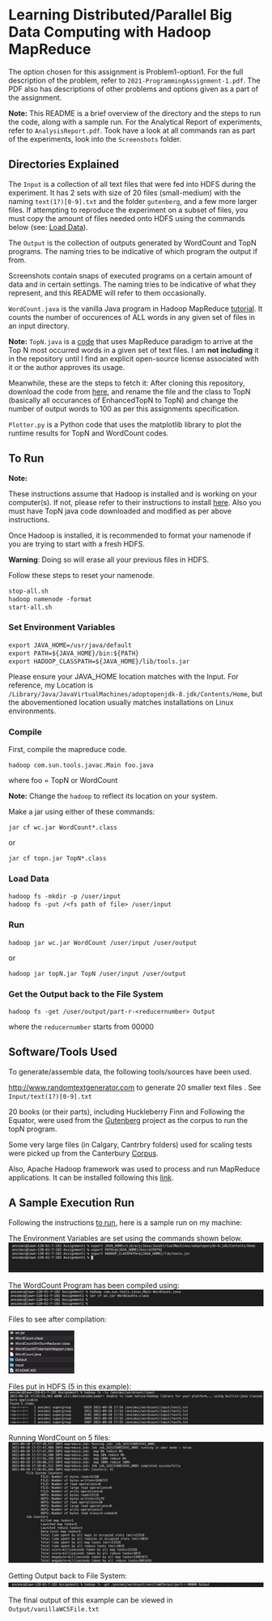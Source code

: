 # Learning Distributed/Parallel Big Data Computing with Hadoop MapReduce

The option chosen for this assignment is Problem1-option1. For the full description of the problem, refer to `2021-ProgrammingAssignment-1.pdf`. The PDF also has descriptions of other problems and options given as a part of the assignment.

**Note:** This README is a brief overview of the directory and the steps to run the code, along with a sample run. For the Analytical Report of experiments, refer to `AnalysisReport.pdf`. Took have a look at all commands ran as part of the experiments, look into the `Screenshots` folder.


## Directories Explained

The `Input` is a collection of all text files that were fed into HDFS during the experiment. It has 2 sets with size of 20 files (small-medium) with the naming `text(1?)[0-9].txt` and the folder `gutenberg`, and a few more larger files. If attempting to reproduce the experiment on a subset of files, you must copy the amount of files needed onto HDFS using the commands below (see: [Load Data](#load-data)).

The `Output` is the collection of outputs generated by WordCount and TopN programs. The naming tries to be indicative of which program the output if from.

Screenshots contain snaps of executed programs on a certain amount of data and in certain settings. The naming tries to be indicative of what they represent, and this README will refer to them occasionally.

`WordCount.java` is the vanilla Java program in Hadoop MapReduce [tutorial](https://hadoop.apache.org/docs/stable/hadoop-mapreduce-client/hadoop-mapreduce-client-core/MapReduceTutorial.html). It counts the number of occurences of ALL words in any given set of files in an input directory. 

**Note:**
`TopN.java` is a [code](https://awesomeopensource.com/project/andreaiacono/MapReduce) that uses MapReduce paradigm to arrive at the Top N most occurred words in a given set of text files. I am **not including** it in the repository until I find an explicit open-source license associated with it or the author approves its usage. 

Meanwhile, these are the steps to fetch it:
After cloning this repository, download the code from [here](https://github.com/andreaiacono/MapReduce/blob/master/src/main/java/samples/topn_enhanced/EnhancedTopN.java), and rename the file and the class to TopN (basically all occurances of EnhancedTopN to TopN) and change the number of output words to 100 as per this assignments specification. 

`Plotter.py` is a Python code that uses the matplotlib library to plot the runtime results for TopN and WordCount codes.


## To Run

**Note:**

These instructions assume that Hadoop is installed and is working on your computer(s). If not, please refer to their instructions to install [here](https://hadoop.apache.org/docs/stable/hadoop-project-dist/hadoop-common/SingleCluster.html). Also you must have TopN java code downloaded and modified as per above instructions.

Once Hadoop is installed, it is recommended to format your namenode if you are trying to start with a fresh HDFS. 

**Warning**: Doing so will erase all your previous files in HDFS.

Follow these steps to reset your namenode.
```
stop-all.sh
hadoop namenode -format
start-all.sh
```

### Set Environment Variables

```
export JAVA_HOME=/usr/java/default
export PATH=${JAVA_HOME}/bin:${PATH}
export HADOOP_CLASSPATH=${JAVA_HOME}/lib/tools.jar
```

Please ensure your JAVA_HOME location matches with the Input. For reference, my Location is `/Library/Java/JavaVirtualMachines/adoptopenjdk-8.jdk/Contents/Home`, but the abovementioned location usually matches installations on Linux environments.

### Compile
First, compile the mapreduce code. 

```
hadoop com.sun.tools.javac.Main foo.java
```

where foo = TopN or WordCount

**Note:** Change the `hadoop` to reflect its location on your system.

Make a jar using either of these commands:

```
jar cf wc.jar WordCount*.class
```
or
```
jar cf topn.jar TopN*.class
```
### Load Data
```
hadoop fs -mkdir -p /user/input
hadoop fs -put /<fs path of file> /user/input
```

### Run

```
hadoop jar wc.jar WordCount /user/input /user/output
```
or
```
hadoop jar topN.jar TopN /user/input /user/output
```

### Get the Output back to the File System

```
hadoop fs -get /user/output/part-r-<reducernumber> Output
```

where the `reducernumber` starts from 00000 

## Software/Tools Used

To generate/assemble data, the following tools/sources have been used.

http://www.randomtextgenerator.com to generate 20 smaller text files . See `Input/text(1?)[0-9].txt`

20 books (or their parts), including Huckleberry Finn and Following the Equator, were used from the [Gutenberg](https://www.gutenberg.org/browse/authors/t#a53) project as the corpus to run the topN program.

Some very large files (in Calgary, Cantrbry folders) used for scaling tests were picked up from the Canterbury [Corpus](https://corpus.canterbury.ac.nz/descriptions/#artificl).


Also, Apache Hadoop framework was used to process and run MapReduce applications. It can be installed following this [link](https://hadoop.apache.org/docs/stable/hadoop-project-dist/hadoop-common/SingleCluster.html).


## A Sample Execution Run

Following the instructions [to run](#to-run), here is a sample run on my machine:

The Environment Variables are set using the commands shown below. 
![Environment Variables](Screenshots/EnvVariables.png)

The WordCount Program has been compiled using:
![Compiling WordCount Program](Screenshots/CompilingWordCount.png)

Files to see after compilation:

<img src="Screenshots/PostCompilationFilesWC.png" width="130">

Files put in HDFS (5 in this example):
![Showing 5 text files in HDFS](Screenshots/HDFS_ls_with5TextFiles.png)

Running WordCount on 5 files:
![Running WordCount on 5 files](Screenshots/WC_on5files.png)

Getting Output back to File System:
![Getting Output back to FS](Screenshots/Getting5FileWCOutputToFS.png)

The final output of this example can be viewed in `Output/vanillaWC5File.txt`